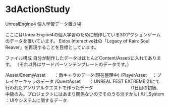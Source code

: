 # 3dActionStudy

UnrealEngine4 個人学習データ置き場

ここにはUnrealEngine4の個人学習のために制作している3Dアクションゲームのデータを置いています。
Eidos Interactive社の「Legacy of Kain: Soul Reaver」を再現することを目標としています。

ファイル構成
自分が制作したデータはほとんどContent/Asset/に入れてあります。
（それ以外はサードパーソンテンプレートのデータです。）

 /Asset/EnemyAsset　　：敵キャラのデータ(現在整理中)
       /PlayerAsset　 ：プレイヤーキャラのデータ
       /QuestAsset　　：UNREAL FEST EXTREME’21にて行われたアンリアルクエストで作ったデータ
      　　　　　　　　 (1日目の初級、中級のみ。プロジェクトにはあまり関係ないのでそのうち消すかも)
       /UI_System     ：UIやシステムに関するデータ
